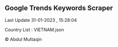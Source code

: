 

## Google Trends Keywords Scraper 
 
Last Update 31-01-2023 , 15:28:04

Country List :
VIETNAM.json



© Abdul Muttaqin 
